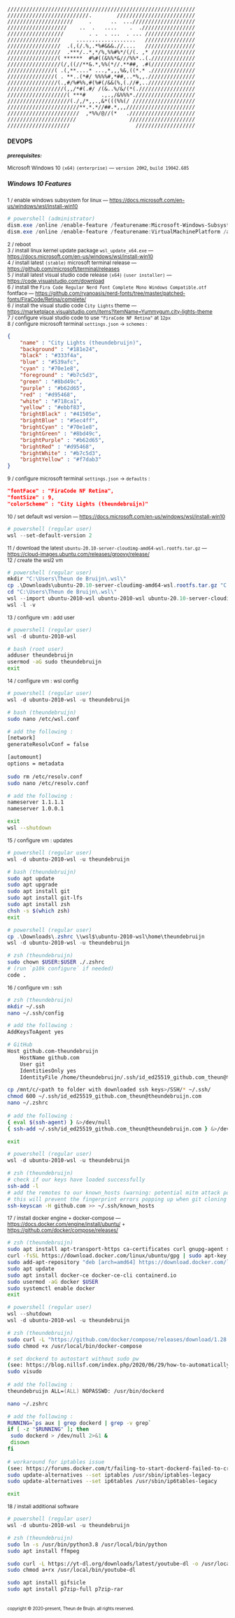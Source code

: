 ```
////////////////////////////////////////////////////////////
//////////////////////////.        /////////////////////////
/////////////////////     .      ..  ...////////////////////
///////////////////    ..  .   ....    .  ./////////////////
//////////////////        . .  . ...  . ... ////////////////
/////////////////     ...................   ////////////////
/////////////////  .(,(/.%,.*%#&&&.//....   ////////////////
/////////////////  .***/..*,*/%,%%#%*/(/(. ,* //////////////
////////////////( ******  #%#((&%%*&///%%*..(.//////////////
/////////////////(/,((//**&.*,%%(*//.**##, .#(//////////////
///////////////( .(,**....* ...,*,,,%&,((*.* .//////////////
///////////////( . **..(*#/ %%%%#,*##,..*%,,.///////////////
////////////////(.,#/%#%%,#(%#(/&&(%,(.//#,..///////////////
//////////////////(,,/*#(.#/ /(&..%/&/(*(.//////////////////
///////////////////( ***#     .,.,/&%%%*.///////////////////
////////////////////(./,/*,,.,&*(((%%(/ ////////////////////
///////////////////////**.*.*//##.*,,,//////////////////////
///////////////////////  ,*%%/@//(*   ./////////////////////
//////////////////////                 /////////////////////
////////////////////                     ///////////////////
```
#### DEVOPS

<sup><b>_prerequisites:_</b>\
\
Microsoft Windows 10 `(x64)` `(enterprise)` — `version 20H2`, `build 19042.685`
</sup>

##### Windows 10 Features
<sup>1 / enable windows subsystem for linux — https://docs.microsoft.com/en-us/windows/wsl/install-win10</sup>  
```powershell
# powershell (administrator)
dism.exe /online /enable-feature /featurename:Microsoft-Windows-Subsystem-Linux /all /norestart
dism.exe /online /enable-feature /featurename:VirtualMachinePlatform /all /norestart
```  
<sup>2 / reboot</sup>  
<sup>3 / install linux kernel update package `wsl_update_x64.exe` — https://docs.microsoft.com/en-us/windows/wsl/install-win10</sup>  
<sup>4 / install latest `(stable)` microsoft terminal release — https://github.com/microsoft/terminal/releases</sup>  
<sup>5 / install latest visual studio code release `(x64)` `(user installer)` — https://code.visualstudio.com/download</sup>  
<sup>6 / install the `Fira Code Regular Nerd Font Complete Mono Windows Compatible.otf` fontface — https://github.com/ryanoasis/nerd-fonts/tree/master/patched-fonts/FiraCode/Retina/complete/</sup>  
<sup>6 / install the  visual studio code `City Lights` theme — https://marketplace.visualstudio.com/items?itemName=Yummygum.city-lights-theme</sup>  
<sup>7 / configure visual studio code to use `"FiraCode NF Retina"` at `12px`</sup>  
<sup>8 / configure microsoft terminal `settings.json` -> `schemes` :</sup>  
```json
{
    "name" : "City Lights (theundebruijn)",
    "background" : "#181e24",
    "black" : "#333f4a",
    "blue" : "#539afc",
    "cyan" : "#70e1e8",
    "foreground" : "#b7c5d3",
    "green" : "#8bd49c",
    "purple" : "#b62d65",
    "red" : "#d95468",
    "white" : "#718ca1",
    "yellow" : "#ebbf83",
    "brightBlack" : "#41505e",
    "brightBlue" : "#5ec4ff",
    "brightCyan" : "#70e1e8",
    "brightGreen" : "#8bd49c",
    "brightPurple" : "#b62d65",
    "brightRed" : "#d95468",
    "brightWhite" : "#b7c5d3",
    "brightYellow" : "#f7dab3"
}
```
<sup>9 / configure microsoft terminal `settings.json` -> `defaults` :</sup>  
```json
"fontFace" : "FiraCode NF Retina",
"fontSize" : 9,
"colorScheme" : "City Lights (theundebruijn)"
```
<sup>10 / set default wsl version — https://docs.microsoft.com/en-us/windows/wsl/install-win10</sup>  
```powershell
# powershell (regular user)
wsl --set-default-version 2
```  
<sup>11 / download the latest `ubuntu-20.10-server-cloudimg-amd64-wsl.rootfs.tar.gz` — https://cloud-images.ubuntu.com/releases/groovy/release/</sup>  
<sup>12 / create the wsl2 vm
```powershell
# powershell (regular user)
mkdir "C:\Users\Theun de Bruijn\.wsl\"
cp .\Downloads\ubuntu-20.10-server-cloudimg-amd64-wsl.rootfs.tar.gz "C:\Users\Theun de Bruijn\.wsl\"
cd "C:\Users\Theun de Bruijn\.wsl\"
wsl --import ubuntu-2010-wsl ubuntu-2010-wsl ubuntu-20.10-server-cloudimg-amd64-wsl.rootfs.tar.gz
wsl -l -v
```  
<sup>13 / configure vm : add user
```powershell
# powershell (regular user)
wsl -d ubuntu-2010-wsl
```  
```bash
# bash (root user)
adduser theundebruijn
usermod -aG sudo theundebruijn
exit
``` 
<sup>14 / configure vm : wsl config
```powershell
# powershell (regular user)
wsl -d ubuntu-2010-wsl -u theundebruijn
```  
```bash
# bash (theundebruijn)
sudo nano /etc/wsl.conf

# add the following : 
[network]
generateResolvConf = false

[automount]
options = metadata
    
sudo rm /etc/resolv.conf
sudo nano /etc/resolv.conf

# add the following :
nameserver 1.1.1.1
nameserver 1.0.0.1

exit
wsl --shutdown
```
<sup>15 / configure vm : updates
```powershell
# powershell (regular user)
wsl -d ubuntu-2010-wsl -u theundebruijn
```  
```bash
# bash (theundebruijn)
sudo apt update
sudo apt upgrade
sudo apt install git
sudo apt install git-lfs
sudo apt install zsh
chsh -s $(which zsh)
exit
``` 
```powershell
# powershell (regular user)
cp .\Downloads\.zshrc \\wsl$\ubuntu-2010-wsl\home\theundebruijn
wsl -d ubuntu-2010-wsl -u theundebruijn
```  
```zsh
# zsh (theundebruijn)
sudo chown $USER:$USER ./.zshrc
# (run `p10k configure` if needed)
code .
```
<sup>16 / configure vm : ssh
```zsh
# zsh (theundebruijn)
mkdir ~/.ssh
nano ~/.ssh/config

# add the following :
AddKeysToAgent yes

# GitHub
Host github.com-theundebruijn
    HostName github.com
    User git
    IdentitiesOnly yes
    IdentityFile /home/theundebruijn/.ssh/id_ed25519_github.com_theun@theundebruijn.com

cp /mnt/c/<path to folder with downloaded ssh keys>/SSH/* ~/.ssh/
chmod 600 ~/.ssh/id_ed25519_github.com_theun@theundebruijn.com
nano ~/.zshrc
    
# add the following : 
{ eval $(ssh-agent) } &>/dev/null
{ ssh-add ~/.ssh/id_ed25519_github.com_theun@theundebruijn.com } &>/dev/null

exit
``` 
```powershell
# powershell (regular user)
wsl -d ubuntu-2010-wsl -u theundebruijn
```  
```zsh
# zsh (theundebruijn)
# check if our keys have loaded successfully
ssh-add -l
# add the remotes to our known_hosts (warning: potential mitm attack possible)
# this will prevent the fingerprint errors popping up when git cloning
ssh-keyscan -H github.com >> ~/.ssh/known_hosts
``` 
<sup>17 / install docker engine + docker-compose — https://docs.docker.com/engine/install/ubuntu/ + https://github.com/docker/compose/releases/
```zsh
# zsh (theundebruijn)
sudo apt install apt-transport-https ca-certificates curl gnupg-agent software-properties-common
curl -fsSL https://download.docker.com/linux/ubuntu/gpg | sudo apt-key add -
sudo add-apt-repository "deb [arch=amd64] https://download.docker.com/linux/ubuntu $(lsb_release -cs) stable"
sudo apt update
sudo apt install docker-ce docker-ce-cli containerd.io
sudo usermod -aG docker $USER
sudo systemctl enable docker
exit
```
```powershell
# powershell (regular user)
wsl --shutdown
wsl -d ubuntu-2010-wsl -u theundebruijn
```    
 ```zsh
# zsh (theundebruijn)
sudo curl -L "https://github.com/docker/compose/releases/download/1.28.2/docker-compose-$(uname -s)-$(uname -m)" -o /usr/local/bin/docker-compose
sudo chmod +x /usr/local/bin/docker-compose

# set dockerd to autostart without sudo pw
(see: https://blog.nillsf.com/index.php/2020/06/29/how-to-automatically-start-the-docker-daemon-on-wsl2/)
sudo visudo
    
# add the following :
theundebruijn ALL=(ALL) NOPASSWD: /usr/bin/dockerd

nano ~/.zshrc

# add the following :
RUNNING=`ps aux | grep dockerd | grep -v grep`
if [ -z "$RUNNING" ]; then
  sudo dockerd > /dev/null 2>&1 &
  disown
fi
    
# workaround for iptables issue
(see: https://forums.docker.com/t/failing-to-start-dockerd-failed-to-create-nat-chain-docker/78269)
sudo update-alternatives --set iptables /usr/sbin/iptables-legacy
sudo update-alternatives --set ip6tables /usr/sbin/ip6tables-legacy

exit   
```
<sup>18 / install additional software
```powershell
# powershell (regular user)
wsl -d ubuntu-2010-wsl -u theundebruijn
```  
```zsh
# zsh (theundebruijn)
sudo ln -s /usr/bin/python3.8 /usr/local/bin/python
sudo apt install ffmpeg

sudo curl -L https://yt-dl.org/downloads/latest/youtube-dl -o /usr/local/bin/youtube-dl
sudo chmod a+rx /usr/local/bin/youtube-dl

sudo apt install gifsicle
sudo apt install p7zip-full p7zip-rar
```
<br/>
<sub><sup>copyright © 2020-present, Theun de Bruijn. all rights reserved.</sup></sub>
